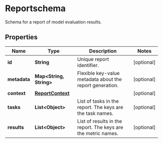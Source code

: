 

# Reportschema

Schema for a report of model evaluation results.

## Properties

| Name | Type | Description | Notes |
|------------ | ------------- | ------------- | -------------|
|**id** | **String** | Unique report identifier. |  [optional] |
|**metadata** | **Map&lt;String, String&gt;** | Flexible key-value metadata about the report generation. |  [optional] |
|**context** | [**ReportContext**](ReportContext.md) |  |  [optional] |
|**tasks** | **List&lt;Object&gt;** | List of tasks in the report. The keys are the task names. |  [optional] |
|**results** | **List&lt;Object&gt;** | List of results in the report. The keys are the metric names. |  [optional] |



